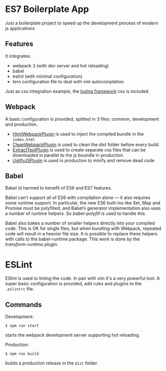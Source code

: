 # ES7 Boilerplate App

Just a boilerplate project to speed up the development process of modern js applications

## Features

It integrates:

- webpack 3 (with dev server and hot reloading)
- babel
- eslint (with minimal configuration)
- tern configuration file to deal with vim autocompletion

Just as css integration example, the [bulma framework](https://bulma.io/) css is included.

## Webpack

A basic configuration is provided, splitted in 3 files: common, development and production.

- [HtmlWebpackPlugin](https://github.com/jantimon/html-webpack-plugin) is used to inject the compiled bundle in the `index.html`
- [CleanWebpackPlugin](https://github.com/johnagan/clean-webpack-plugin) is used to clean the dist folder before every build.
- [ExtractTextPlugin](https://github.com/webpack-contrib/extract-text-webpack-plugin) is used to create separate css files that can be downloaded in parallel to the js boundle in production
- [UglifyJSPlugin](https://github.com/webpack-contrib/uglifyjs-webpack-plugin) is used in production to minify and remove dead code

## Babel

Babel id harmed to benefit of ES6 and ES7 features.

Babel can’t support all of ES6 with compilation alone — it also requires some runtime support. In particular, the new ES6 built-ins like Set, Map and Promise must be polyfilled, and Babel’s generator implementation also uses a number of runtime helpers. So *babel-polyfill* is used to handle this.

Babel also bakes a number of smaller helpers directly into your compiled code. This is OK for single files, but when bundling with Webpack, repeated code will result in a heavier file size. It is possible to replace these helpers with calls to the babel-runtime package. This work is done by the *transform-runtime plugin*.

# ESLint

ESlint is used to linting the code. In pair with vim it's a very powerful tool. A super basic configuration is provided, add rules and plugins to the `.eslintrc` file.

## Commands

Development:

    $ npm run start

starts the webpack development server supporting hot reloading.

Production:

    $ npm run build

builds a production release in the `dist` folder.
